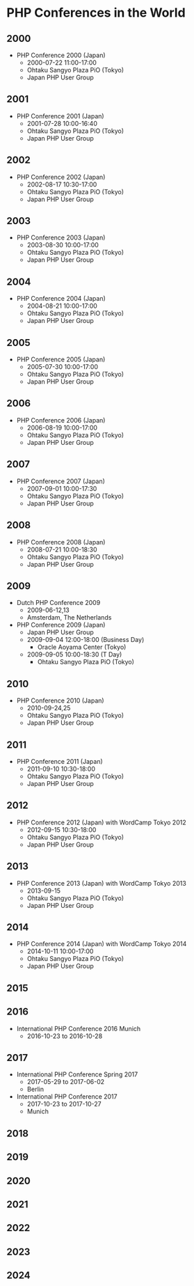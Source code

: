# PHP Conferences in the World

## 2000
* PHP Conference 2000 (Japan)
  * 2000-07-22 11:00-17:00
  * Ohtaku Sangyo Plaza PiO (Tokyo)
  * Japan PHP User Group
## 2001
* PHP Conference 2001 (Japan)
  * 2001-07-28 10:00-16:40
  * Ohtaku Sangyo Plaza PiO (Tokyo)
  * Japan PHP User Group
## 2002
* PHP Conference 2002 (Japan)
  * 2002-08-17 10:30-17:00
  * Ohtaku Sangyo Plaza PiO (Tokyo)
  * Japan PHP User Group
## 2003
* PHP Conference 2003 (Japan)
  * 2003-08-30 10:00-17:00
  * Ohtaku Sangyo Plaza PiO (Tokyo)
  * Japan PHP User Group
## 2004
* PHP Conference 2004 (Japan)
  * 2004-08-21 10:00-17:00
  * Ohtaku Sangyo Plaza PiO (Tokyo)
  * Japan PHP User Group
## 2005
* PHP Conference 2005 (Japan)
  * 2005-07-30 10:00-17:00
  * Ohtaku Sangyo Plaza PiO (Tokyo)
  * Japan PHP User Group
## 2006
* PHP Conference 2006 (Japan)
  * 2006-08-19 10:00-17:00
  * Ohtaku Sangyo Plaza PiO (Tokyo)
  * Japan PHP User Group
## 2007
* PHP Conference 2007 (Japan)
  * 2007-09-01 10:00-17:30
  * Ohtaku Sangyo Plaza PiO (Tokyo)
  * Japan PHP User Group
## 2008
* PHP Conference 2008 (Japan)
  * 2008-07-21 10:00-18:30
  * Ohtaku Sangyo Plaza PiO (Tokyo)
  * Japan PHP User Group
## 2009
* Dutch PHP Conference 2009
  * 2009-06-12,13
  * Amsterdam, The Netherlands
* PHP Conference 2009 (Japan)
  * Japan PHP User Group
  * 2009-09-04 12:00-18:00 (Business Day)
    * Oracle Aoyama Center (Tokyo)
  * 2009-09-05 10:00-18:30 (T Day)
    * Ohtaku Sangyo Plaza PiO (Tokyo)
## 2010
* PHP Conference 2010 (Japan)
  * 2010-09-24,25
  * Ohtaku Sangyo Plaza PiO (Tokyo)
  * Japan PHP User Group
## 2011
* PHP Conference 2011 (Japan)
  * 2011-09-10 10:30-18:00
  * Ohtaku Sangyo Plaza PiO (Tokyo)
  * Japan PHP User Group
## 2012
* PHP Conference 2012 (Japan) with WordCamp Tokyo 2012
  * 2012-09-15 10:30-18:00
  * Ohtaku Sangyo Plaza PiO (Tokyo)
  * Japan PHP User Group
## 2013
* PHP Conference 2013 (Japan) with WordCamp Tokyo 2013
  * 2013-09-15
  * Ohtaku Sangyo Plaza PiO (Tokyo)
  * Japan PHP User Group
## 2014
* PHP Conference 2014 (Japan) with WordCamp Tokyo 2014
  * 2014-10-11 10:00-17:00
  * Ohtaku Sangyo Plaza PiO (Tokyo)
  * Japan PHP User Group
## 2015
## 2016
* International PHP Conference 2016 Munich
  * 2016-10-23 to 2016-10-28
## 2017
* International PHP Conference Spring 2017
  * 2017-05-29 to 2017-06-02
  * Berlin
* International PHP Conference 2017
  * 2017-10-23 to 2017-10-27
  * Munich
## 2018
## 2019
## 2020
## 2021
## 2022
## 2023
## 2024
